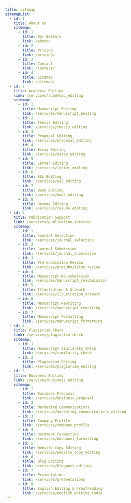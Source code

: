 ```yaml
---
title: sitemap
sitemapList:
  - id: 1
    title: About Us
    sitemap:
      - id: 1
        title: Our Editors
        link: /about/
      - id: 2
        title: Pricing
        link: /pricing/
      - id: 3
        title: Contact
        link: /contact/
      - id: 4
        title: Sitemap
        link: /sitemap/
  - id: 2
    title: Academic Editing
    link: /services/academic_editing
    sitemap:
      - id: 1
        title: Manuscript Editing
        link: /services/manuscript_editing
      - id: 2
        title: Thesis Editing
        link: /services/thesis_editing
      - id: 3
        title: Proposal Editing
        link: /services/proposal_editing
      - id: 4
        title: Essay Editing
        link: /services/essay_editing
      - id: 5
        title: Letter Editing
        link: /services/letter_editing
      - id: 6
        title: ESL Editing
        link: /services/esl_editing
      - id: 7
        title: Book Editing
        link: /services/book_editing
      - id: 8
        title: Resume Editing
        link: /services/resume_editing
  - id: 3
    title: Publication Support
    link: /services/publication_services
    sitemap:
      - id: 1
        title: Journal Selection
        link: /services/journal_selection
      - id: 2
        title: Journal Submission
        link: /services/journal_submission
      - id: 3
        title: Pre-submission Review
        link: /services/presubmission_review
      - id: 4
        title: Manuscript Re-submission
        link: /services/manuscript_resubmission
      - id: 5
        title: Illustration & Artwork
        link: /services/illustration_artwork
      - id: 6
        title: Manuscript Rewriting
        link: /services/manuscript_rewriting
      - id: 7
        title: Manuscript Formatting
        link: /services/manuscript_formatting
  - id: 4
    title: Plagiarism Check
    link: /services/plagiarism_check
    sitemap:
      - id: 1
        title: Manuscript Similarity Check
        link: /services/similarity_check
      - id: 2
        title: Plagiarism Editing
        link: /services/plagiarism_editing
  - id: 5
    title: Business Editing
    link: /services/business_editing
    sitemap:
      - id: 1
        title: Business Proposal
        link: /services/business_proposal
      - id: 2
        title: Marketing Communications
        link: /services/marketing_communications_editing
      - id: 3
        title: Company Profile
        link: /services/company_profile
      - id: 4
        title: Document Formatting
        link: /services/document_formatting
      - id: 5
        title: Website Copy Editing
        link: /services/website_copy_editing
      - id: 6
        title: Blog Editing
        link: /services/blogpost_editing
      - id: 7
        title: Presentations
        link: /services/presentations
      - id: 8
        title: English Editing & Proofreading
        link: /services/english_editing_india
---
```

